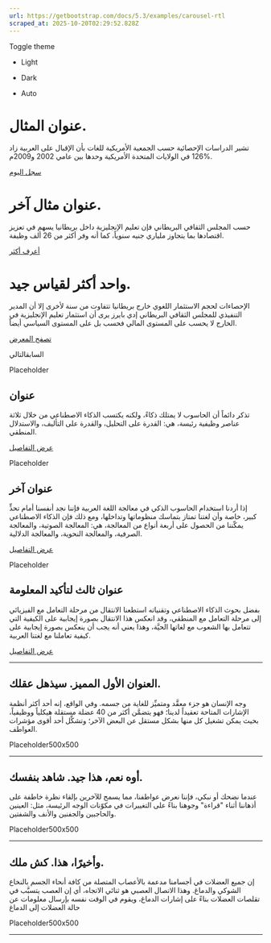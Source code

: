 ```yaml
---
url: https://getbootstrap.com/docs/5.3/examples/carousel-rtl
scraped_at: 2025-10-20T02:29:52.828Z
---
```


Toggle theme

- Light

- Dark

- Auto


# عنوان المثال.

تشير الدراسات الإحصائية حسب الجمعية الأمريكية للغات بأن الإقبال على العربية زاد %126 في الولايات المتحدة الأمريكية وحدها بين عامي 2002 و2009م.

[سجل اليوم](https://getbootstrap.com/docs/5.3/examples/carousel-rtl/#)

# عنوان مثال آخر.

حسب المجلس الثقافي البريطاني فإن تعليم الإنجليزية داخل بريطانيا يسهم في تعزيز اقتصادها بما يتجاوز ملياري جنيه سنوياً، كما أنه وفر أكثر من 26 ألف وظيفة.

[أعرف أكثر](https://getbootstrap.com/docs/5.3/examples/carousel-rtl/#)

# واحد أكثر لقياس جيد.

الإحصاءات لحجم الاستثمار اللغوي خارج بريطانيا تتفاوت من سنة لأخرى إلا أن المدير التنفيذي للمجلس الثقافي البريطاني إدي بايرز يرى أن استثمار تعليم الإنجليزية في الخارج لا يحسب على المستوى المالي فحسب بل على المستوى السياسي أيضاً.

[تصفح المعرض](https://getbootstrap.com/docs/5.3/examples/carousel-rtl/#)

السابقالتالي

Placeholder

## عنوان

تذكر دائماً أن الحاسوب لا يمتلك ذكاءً، ولكنه يكتسب الذكاء الاصطناعي من خلال ثلاثة عناصر وظيفية رئيسة، هي: القدرة على التحليل، والقدرة على التأليف، والاستدلال المنطقي.

[عرض التفاصيل](https://getbootstrap.com/docs/5.3/examples/carousel-rtl/#)

Placeholder

## عنوان آخر

إذا أردنا استخدام الحاسوب الذكي في معالجة اللغة العربية فإننا نجد أنفسنا أمام تحدٍّ كبير، خاصة وأن لغتنا تمتاز بتماسك منظوماتها وتداخلها، ومع ذلك فإن الذكاء الاصطناعي يمكّننا من الحصول على أربعة أنواع من المعالجة، هي: المعالجة الصوتية، والمعالجة الصرفية، والمعالجة النحوية، والمعالجة الدلالية.

[عرض التفاصيل](https://getbootstrap.com/docs/5.3/examples/carousel-rtl/#)

Placeholder

## عنوان ثالث لتأكيد المعلومة

بفضل بحوث الذكاء الاصطناعي وتقنياته استطعنا الانتقال من مرحلة التعامل مع الفيزيائي إلى مرحلة التعامل مع المنطقي، وقد انعكس هذا الانتقال بصورة إيجابية على الكيفية التي تتعامل بها الشعوب مع لغاتها الحيَّة، وهذا يعني أنه يجب أن ينعكس بصورة إيجابية على كيفية تعاملنا مع لغتنا العربية.

[عرض التفاصيل](https://getbootstrap.com/docs/5.3/examples/carousel-rtl/#)

* * *

## العنوان الأول المميز.  سيذهل عقلك.

وجه الإنسان هو جزء معقَّد ومتميِّز للغاية من جسمه. وفي الواقع، إنه أحد أكثر أنظمة الإشارات المتاحة تعقيداً لدينا؛ فهو يتضمَّن أكثر من 40 عضلة مستقلة هيكلياً ووظيفياً، بحيث يمكن تشغيل كل منها بشكل مستقل عن البعض الآخر؛ وتشكِّل أحد أقوى مؤشرات العواطف.

Placeholder500x500

* * *

## أوه نعم، هذا جيد.  شاهد بنفسك.

عندما نضحك أو نبكي، فإننا نعرض عواطفنا، مما يسمح للآخرين بإلقاء نظرة خاطفة على أذهاننا أثناء "قراءة" وجوهنا بناءً على التغييرات في مكوّنات الوجه الرئيسة، مثل: العينين والحاجبين والجفنين والأنف والشفتين.

Placeholder500x500

* * *

## وأخيرًا، هذا.  كش ملك.

إن جميع العضلات في أجسامنا مدعمة بالأعصاب المتصلة من كافة أنحاء الجسم بالنخاع الشوكي والدماغ. وهذا الاتصال العصبي هو ثنائي الاتجاه، أي إن العصب يتسبَّب في تقلصات العضلات بناءً على إشارات الدماغ، ويقوم في الوقت نفسه بإرسال معلومات عن حالة العضلات إلى الدماغ

Placeholder500x500

* * *